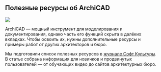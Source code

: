 ## Полезные ресурсы об ArchiCAD

![](/img/ARO_5/1655895193__D0_A1_D0_BD_D0_B8_D0_BC_D0_BE_D0_BA_20_D1_8D_D0_BA_D1_80_D0_B0_D0_BD_D0_B0_202022-06-20_20_D0_B2_2023.26.02.png)

ArchiCAD — мощный инструмент для моделирования и документирования, однако часть его функций скрыта в далёких вкладках. Чтобы освоить их, нужны дополнительные ресурсы и примеры работ от других архитекторов и бюро.

Мы подготовили список полезных ресурсов в [журнале Софт Культуры](https://softculture.cc/blog/entries/articles/poleznye-resursy-ob-archicad). В статье собрана информация для новичков и продвинутых пользователей — от обучающих видео до сайтов архитектурных бюро.
